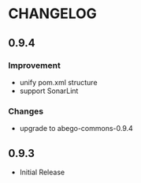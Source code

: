 # CHANGELOG


## 0.9.4

### Improvement

- unify pom.xml structure
- support SonarLint

### Changes

- upgrade to abego-commons-0.9.4

## 0.9.3

- Initial Release